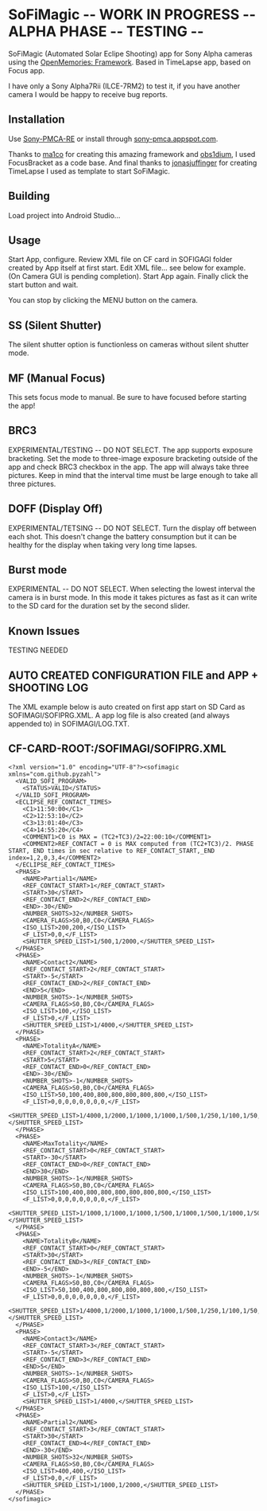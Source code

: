 # SoFiMagic -- WORK IN PROGRESS -- ALPHA PHASE -- TESTING --
SoFiMagic (Automated Solar Eclipe Shooting) app for Sony Alpha cameras using the [OpenMemories: Framework](https://github.com/ma1co/OpenMemories-Framework).
Based in TimeLapse app, based on Focus app.

I have only a Sony Alpha7Rii (ILCE-7RM2) to test it, if you have another camera I would be happy to receive bug reports.

## Installation ##
Use [Sony-PMCA-RE](https://github.com/ma1co/Sony-PMCA-RE) or install through [sony-pmca.appspot.com](https://sony-pmca.appspot.com/apps).

Thanks to [ma1co](https://github.com/ma1co) for creating this amazing framework and [obs1dium](https://github.com/obs1dium), I used FocusBracket as a code base.
And final thanks to [jonasjuffinger](https://github.com/jonasjuffinger/TimeLapse) for creating TimeLapse I used as template to start SoFiMagic. 

## Building ##
Load project into Android Studio...

## Usage ##
Start App, configure. Review XML file on CF card in SOFIGAGI folder created by App itself at first start. Edit XML file... see below for example. (On Camera GUI is pending completion).
Start App again.
Finally click the start button and wait.

You can stop by clicking the MENU button on the camera.

## SS (Silent Shutter) ##
The silent shutter option is functionless on cameras without silent shutter mode.

## MF (Manual Focus) ##
This sets focus mode to manual. Be sure to have focused before starting the app!

## BRC3 ##
EXPERIMENTAL/TESTING -- DO NOT SELECT.
The app supports exposure bracketing. Set the mode to three-image exposure bracketing outside of the app and check BRC3 checkbox in the app. The app will always take three pictures. Keep in mind that the interval time must be large enough to take all three pictures.

## DOFF (Display Off) ##
EXPERIMENTAL/TETSING -- DO NOT SELECT.
Turn the display off between each shot. This doesn't change the battery consumption but it can be healthy for the display when taking very long time lapses.

## Burst mode ##
EXPERIMENTAL -- DO NOT SELECT.
When selecting the lowest interval the camera is in burst mode. In this mode it takes pictures as fast as it can write to the SD card for the duration set by the second slider.

## Known Issues ##

TESTING NEEDED

## AUTO CREATED CONFIGURATION FILE and APP + SHOOTING LOG
The XML example below is auto created on first app start on SD Card as SOFIMAGI/SOFIPRG.XML.
A app log file is also created (and always appended to) in SOFIMAGI/LOG.TXT.

## CF-CARD-ROOT:/SOFIMAGI/SOFIPRG.XML

    <?xml version="1.0" encoding="UTF-8"?><sofimagic xmlns="com.github.pyzahl">
      <VALID_SOFI_PROGRAM>
        <STATUS>VALID</STATUS>
      </VALID_SOFI_PROGRAM>
      <ECLIPSE_REF_CONTACT_TIMES>
        <C1>11:50:00</C1>
        <C2>12:53:10</C2>
        <C3>13:01:40</C3>
        <C4>14:55:20</C4>
        <COMMENT1>C0 is MAX = (TC2+TC3)/2=22:00:10</COMMENT1>
        <COMMENT2>REF_CONTACT = 0 is MAX computed from (TC2+TC3)/2. PHASE START, END times in sec relative to REF_CONTACT_START,_END index=1,2,0,3,4</COMMENT2>
      </ECLIPSE_REF_CONTACT_TIMES>
      <PHASE>
        <NAME>Partial1</NAME>
        <REF_CONTACT_START>1</REF_CONTACT_START>
        <START>30</START>
        <REF_CONTACT_END>2</REF_CONTACT_END>
        <END>-30</END>
        <NUMBER_SHOTS>32</NUMBER_SHOTS>
        <CAMERA_FLAGS>S0,B0,C0</CAMERA_FLAGS>
        <ISO_LIST>200,200,</ISO_LIST>
        <F_LIST>0,0,</F_LIST>
        <SHUTTER_SPEED_LIST>1/500,1/2000,</SHUTTER_SPEED_LIST>
      </PHASE>
      <PHASE>
        <NAME>Contact2</NAME>
        <REF_CONTACT_START>2</REF_CONTACT_START>
        <START>-5</START>
        <REF_CONTACT_END>2</REF_CONTACT_END>
        <END>5</END>
        <NUMBER_SHOTS>-1</NUMBER_SHOTS>
        <CAMERA_FLAGS>S0,B0,C0</CAMERA_FLAGS>
        <ISO_LIST>100,</ISO_LIST>
        <F_LIST>0,</F_LIST>
        <SHUTTER_SPEED_LIST>1/4000,</SHUTTER_SPEED_LIST>
      </PHASE>
      <PHASE>
        <NAME>TotalityA</NAME>
        <REF_CONTACT_START>2</REF_CONTACT_START>
        <START>5</START>
        <REF_CONTACT_END>0</REF_CONTACT_END>
        <END>-30</END>
        <NUMBER_SHOTS>-1</NUMBER_SHOTS>
        <CAMERA_FLAGS>S0,B0,C0</CAMERA_FLAGS>
        <ISO_LIST>50,100,400,800,800,800,800,800,</ISO_LIST>
        <F_LIST>0,0,0,0,0,0,0,0,</F_LIST>
        <SHUTTER_SPEED_LIST>1/4000,1/2000,1/1000,1/1000,1/500,1/250,1/100,1/50,</SHUTTER_SPEED_LIST>
      </PHASE>
      <PHASE>
        <NAME>MaxTotality</NAME>
        <REF_CONTACT_START>0</REF_CONTACT_START>
        <START>-30</START>
        <REF_CONTACT_END>0</REF_CONTACT_END>
        <END>30</END>
        <NUMBER_SHOTS>-1</NUMBER_SHOTS>
        <CAMERA_FLAGS>S0,B0,C0</CAMERA_FLAGS>
        <ISO_LIST>100,400,800,800,800,800,800,800,</ISO_LIST>
        <F_LIST>0,0,0,0,0,0,0,0,</F_LIST>
        <SHUTTER_SPEED_LIST>1/1000,1/1000,1/1000,1/500,1/1000,1/500,1/1000,1/500,</SHUTTER_SPEED_LIST>
      </PHASE>
      <PHASE>
        <NAME>TotalityB</NAME>
        <REF_CONTACT_START>0</REF_CONTACT_START>
        <START>30</START>
        <REF_CONTACT_END>3</REF_CONTACT_END>
        <END>-5</END>
        <NUMBER_SHOTS>-1</NUMBER_SHOTS>
        <CAMERA_FLAGS>S0,B0,C0</CAMERA_FLAGS>
        <ISO_LIST>50,100,400,800,800,800,800,800,</ISO_LIST>
        <F_LIST>0,0,0,0,0,0,0,0,</F_LIST>
        <SHUTTER_SPEED_LIST>1/4000,1/2000,1/1000,1/1000,1/500,1/250,1/100,1/50,</SHUTTER_SPEED_LIST>
      </PHASE>
      <PHASE>
        <NAME>Contact3</NAME>
        <REF_CONTACT_START>3</REF_CONTACT_START>
        <START>-5</START>
        <REF_CONTACT_END>3</REF_CONTACT_END>
        <END>5</END>
        <NUMBER_SHOTS>-1</NUMBER_SHOTS>
        <CAMERA_FLAGS>S0,B0,C0</CAMERA_FLAGS>
        <ISO_LIST>100,</ISO_LIST>
        <F_LIST>0,</F_LIST>
        <SHUTTER_SPEED_LIST>1/4000,</SHUTTER_SPEED_LIST>
      </PHASE>
      <PHASE>
        <NAME>Partial2</NAME>
        <REF_CONTACT_START>3</REF_CONTACT_START>
        <START>30</START>
        <REF_CONTACT_END>4</REF_CONTACT_END>
        <END>-30</END>
        <NUMBER_SHOTS>32</NUMBER_SHOTS>
        <CAMERA_FLAGS>S0,B0,C0</CAMERA_FLAGS>
        <ISO_LIST>400,400,</ISO_LIST>
        <F_LIST>0,0,</F_LIST>
        <SHUTTER_SPEED_LIST>1/1000,1/2000,</SHUTTER_SPEED_LIST>
      </PHASE>
    </sofimagic>

